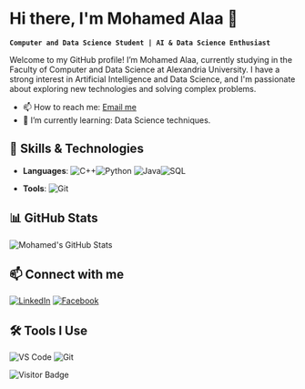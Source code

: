 # Hi there, I'm Mohamed Alaa 👋

**`Computer and Data Science Student | AI & Data Science Enthusiast`**

Welcome to my GitHub profile! I’m Mohamed Alaa, currently studying in the Faculty of Computer and Data Science at Alexandria University. I have a strong interest in Artificial Intelligence and Data Science, and I'm passionate about exploring new technologies and solving complex problems.
- 📫 How to reach me: [Email me](mailto:Mohamedalaa1098237@gmail.com)
- 🌱 I’m currently learning: Data Science techniques.
## 🚀 Skills & Technologies

- **Languages**:
  ![C++](https://img.shields.io/badge/C%2B%2B-%2300599C.svg?style=flat-square&logo=c%2B%2B&logoColor=white)![Python](https://img.shields.io/badge/Python-%2314354C.svg?style=flat-square&logo=python&logoColor=white)
  ![Java](https://img.shields.io/badge/Java-%23ED8B00.svg?style=flat-square&logo=java&logoColor=white)![SQL](https://img.shields.io/badge/SQL-%2300758F.svg?style=flat-square&logo=MySQL&logoColor=white)
  
- **Tools**: ![Git](https://img.shields.io/badge/Git-F05032?style=flat-square&logo=git&logoColor=white)

## 📊 GitHub Stats

![Mohamed's GitHub Stats](https://github-readme-stats.vercel.app/api?username=MohamedAlaa2005&show_icons=true&theme=radical)

## 📫 Connect with me

[![LinkedIn](https://img.shields.io/badge/-LinkedIn-blue?style=flat-square&logo=Linkedin&logoColor=white)](https://www.linkedin.com/in/mohamed-alaa-62206229b) [![Facebook](https://img.shields.io/badge/-Facebook-blue?style=flat-square&logo=Facebook&logoColor=white)](https://www.facebook.com/people/Mohamed-Alaa/pfbid02zCLqFFLQAU14TDJ6dgxTYZjzX5E8uBQyskv1wHoiY2BAjrxBsG7fJQt1BiJZckdal/?mibextid=ZbWKwL)

## 🛠️ Tools I Use

![VS Code](http://img.shields.io/badge/-VS%20Code-007ACC?style=flat-square&logo=visual-studio-code&logoColor=white)
![Git](http://img.shields.io/badge/-Git-F05032?style=flat-square&logo=git&logoColor=white)


![Visitor Badge](https://visitor-badge.laobi.icu/badge?page_id=MohamedAlaa.MohamedAlaa2005)
